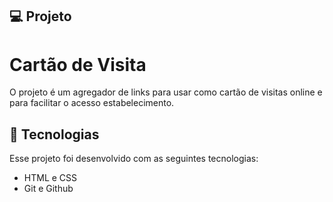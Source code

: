 ## 💻 Projeto

# Cartão de Visita

O projeto é um agregador de links para usar como cartão de visitas online e para facilitar o acesso estabelecimento.

## 🚀 Tecnologias

Esse projeto foi desenvolvido com as seguintes tecnologias:

- HTML e CSS
- Git e Github

